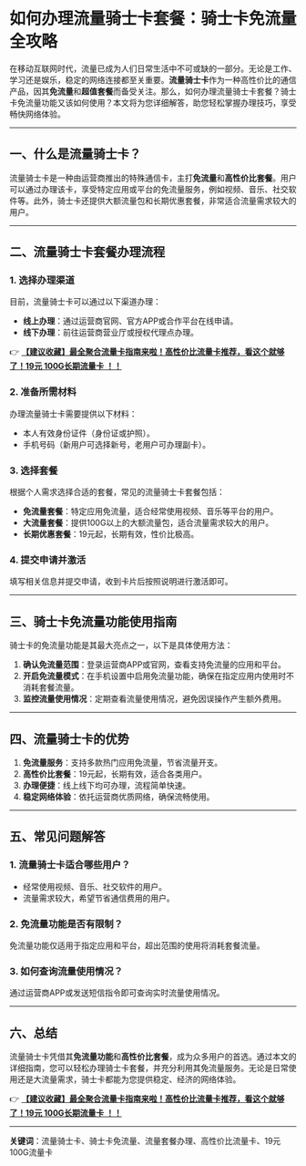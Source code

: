 # 如何办理流量骑士卡套餐：骑士卡免流量全攻略

在移动互联网时代，流量已成为人们日常生活中不可或缺的一部分。无论是工作、学习还是娱乐，稳定的网络连接都至关重要。**流量骑士卡**作为一种高性价比的通信产品，因其**免流量**和**超值套餐**而备受关注。那么，如何办理流量骑士卡套餐？骑士卡免流量功能又该如何使用？本文将为您详细解答，助您轻松掌握办理技巧，享受畅快网络体验。

---

## 一、什么是流量骑士卡？

流量骑士卡是一种由运营商推出的特殊通信卡，主打**免流量**和**高性价比套餐**。用户可以通过办理该卡，享受特定应用或平台的免流量服务，例如视频、音乐、社交软件等。此外，骑士卡还提供大额流量包和长期优惠套餐，非常适合流量需求较大的用户。

---

## 二、流量骑士卡套餐办理流程

### 1. 选择办理渠道
目前，流量骑士卡可以通过以下渠道办理：
- **线上办理**：通过运营商官网、官方APP或合作平台在线申请。
- **线下办理**：前往运营商营业厅或授权代理点办理。

👉 **[【建议收藏】最全聚合流量卡指南来啦！高性价比流量卡推荐，看这个就够了！19元 100G长期流量卡 ！！](https://bit.ly/Liuliangka)**

### 2. 准备所需材料
办理流量骑士卡需要提供以下材料：
- 本人有效身份证件（身份证或护照）。
- 手机号码（新用户可选择新号，老用户可办理副卡）。

### 3. 选择套餐
根据个人需求选择合适的套餐，常见的流量骑士卡套餐包括：
- **免流量套餐**：特定应用免流量，适合经常使用视频、音乐等平台的用户。
- **大流量套餐**：提供100G以上的大额流量包，适合流量需求较大的用户。
- **长期优惠套餐**：19元起，长期有效，性价比极高。

### 4. 提交申请并激活
填写相关信息并提交申请，收到卡片后按照说明进行激活即可。

---

## 三、骑士卡免流量功能使用指南

骑士卡的免流量功能是其最大亮点之一，以下是具体使用方法：
1. **确认免流量范围**：登录运营商APP或官网，查看支持免流量的应用和平台。
2. **开启免流量模式**：在手机设置中启用免流量功能，确保在指定应用内使用时不消耗套餐流量。
3. **监控流量使用情况**：定期查看流量使用情况，避免因误操作产生额外费用。

---

## 四、流量骑士卡的优势

1. **免流量服务**：支持多款热门应用免流量，节省流量开支。
2. **高性价比套餐**：19元起，长期有效，适合各类用户。
3. **办理便捷**：线上线下均可办理，流程简单快速。
4. **稳定网络体验**：依托运营商优质网络，确保流畅使用。

---

## 五、常见问题解答

### 1. 流量骑士卡适合哪些用户？
- 经常使用视频、音乐、社交软件的用户。
- 流量需求较大，希望节省通信费用的用户。

### 2. 免流量功能是否有限制？
免流量功能仅适用于指定应用和平台，超出范围的使用将消耗套餐流量。

### 3. 如何查询流量使用情况？
通过运营商APP或发送短信指令即可查询实时流量使用情况。

---

## 六、总结

流量骑士卡凭借其**免流量功能**和**高性价比套餐**，成为众多用户的首选。通过本文的详细指南，您可以轻松办理骑士卡套餐，并充分利用其免流量服务。无论是日常使用还是大流量需求，骑士卡都能为您提供稳定、经济的网络体验。

👉 **[【建议收藏】最全聚合流量卡指南来啦！高性价比流量卡推荐，看这个就够了！19元 100G长期流量卡 ！！](https://bit.ly/Liuliangka)**

---

**关键词**：流量骑士卡、骑士卡免流量、流量套餐办理、高性价比流量卡、19元100G流量卡